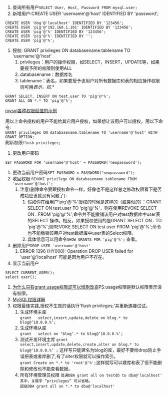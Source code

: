 1. 查询所有用户`SELECT User, Host, Password FROM mysql.user;`     
1. 新增用户:CREATE USER 'username'@'host' IDENTIFIED BY 'password';    

```
CREATE USER 'dog'@'localhost' IDENTIFIED BY '123456';
CREATE USER 'pig'@'192.168.1.101' IDENTIFIED BY '123456';
CREATE USER 'pig'@'%' IDENTIFIED BY '123456';
CREATE USER 'pig'@'%' IDENTIFIED BY '';
CREATE USER 'pig'@'%';
```   

1.  授权: GRANT privileges ON databasename.tablename TO 'username'@'host'   
    1. privileges：用户的操作权限，如SELECT，INSERT，UPDATE等，如果要授予所的权限则使用ALL      
    1. databasename：数据库名
    1. tablename：表名，如果要授予该用户对所有数据库和表的相应操作权限则可用*表示，如*.*

```
GRANT SELECT, INSERT ON test.user TO 'pig'@'%';      
GRANT ALL ON *.* TO 'pig'@'%';      

```

[mysql各种权限赋值的示例](https://www.cnblogs.com/goodhacker/p/3373213.html)            

用以上命令授权的用户不能给其它用户授权，如果想让该用户可以授权，用以下命令:    
`GRANT privileges ON databasename.tablename TO 'username'@'host' WITH GRANT OPTION;`     
刷新权限`flush privileges;`       

1. 更改用户密码     

```
SET PASSWORD FOR 'username'@'host' = PASSWORD('newpassword');
```

1. 更改当前用户密码`SET PASSWORD = PASSWORD("newpassword");`    
1. 收回权限 `REVOKE privilege ON databasename.tablename FROM 'username'@'host';`       
    1. 注意(删除命令要跟授权命令一样，好像也不是这样总之修改权限看下是否成功应该就没有问题了):
        1. 假如你在给用户'pig'@'%'授权的时候是这样的（或类似的）：GRANT SELECT ON test.user TO 'pig'@'%'，则在使用REVOKE SELECT ON *.* FROM 'pig'@'%';命令并不能撤销该用户对test数据库中user表的SELECT 操作。相反，如果授权使用的是GRANT SELECT ON *.* TO 'pig'@'%';则REVOKE SELECT ON test.user FROM 'pig'@'%';命令也不能撤销该用户对test数据库中user表的Select权限。
        1. 具体信息可以用命令`SHOW GRANTS FOR 'pig'@'%';` 查看。    
1. 删除用户`DROP USER 'username'@'host'`     
    1. ERROR 1396 (HY000): Operation DROP USER failed for 'user'@'localhost' 可能是因为用户不存在。  
1. 显示当前用户    
```
SELECT CURRENT_USER();
select user();
```     
1. [为什么只有grant usage权限却可以增删改查](https://blog.csdn.net/ladofwind/article/details/47295425)PS:usage权限是默认权限表示没有权限。   
1. [MySQL权限详解](https://www.cnblogs.com/Csir/p/7889953.html)      
1. 权限最佳实践,授权不生效的话执行'flush privileges;'并重新连接试试。    
    1. 生成环境主库    
    `grant   select,insert,update,delete on blog.* to blog@’10.0.0.%’;`     
    1. 生成环境从库      
    `grant   select on ‘blog’.* to blog@’10.0.0.%’;`       
    1. 测试开发环境主库
    `grant   select,insert,update,delete,create,alter on blog.* to blog@’10.0.0.%’ ;` 这样写只能建名为blog的库，最好不要给drop防止手误把表或者库删了,有了alter权限就可以操作索引。    
    `grant Create on *.* to 'root'@'%';`这样就写可以建库和表了但不能删除和修改也不能查看数据。     
    1. 所有环境管理员权限
    `普通DBA grant all on testdb to dba@'localhost'  其中，关键字 “privileges” 可以省略。`    
    `超级DBA grant all on *.* to dba@'localhost'`     
    


